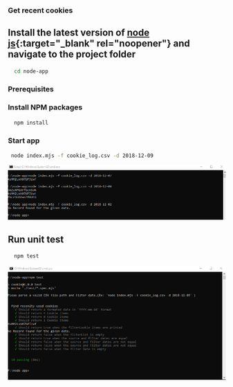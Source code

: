 ### Get recent cookies


## Install the latest version of [node js](https://nodejs.org/en/download/){:target="_blank" rel="noopener"} and navigate to the project folder

```sh
  cd node-app
 ```
### Prerequisites
### Install NPM packages

```sh
  npm install
```
### Start app

 ```sh
  node index.mjs -f cookie_log.csv -d 2018-12-09
 ```

![Screenshot](screenshot.png)

## Run unit test
```sh
  npm test
 ```

![Screenshot](screenshot_test.png)


